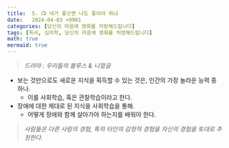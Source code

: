 ```yaml
---
title:  5. 📺 네가 좋으면 나도 좋아야 하냐
date:   2024-04-03 +0901
categories: [당신의 마음에 영화를 처방해드립니다]
tags: [독서, 심리학, 당신의 마음에 영화를 처방해드립니다]
math: true
mermaid: true
---
```


> *드라마 : 우리들의 블루스 & 니얼굴*

- 보는 것만으로도 새로운 지식을 획득할 수 있는 것은, 인간의 가장 놀라운 능력 중 하나.
    - 이를 사회학습, 혹은 관찰학습이라고 한다.
- 장애에 대한 제대로 된 지식을 사회학습을 통해.
    - 어떻게 장애와 함께 살아가야 하는지를 배워야 한다.

> *사람들은 다른 사람의 경험, 특히 타인의 감정적 경험을 자신의 경험을 토대로 추정한다.*